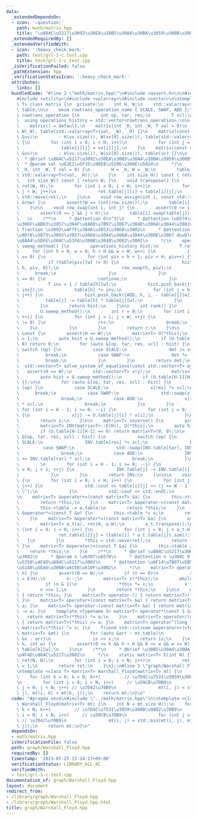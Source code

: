 ```yaml
---
data:
  _extendedDependsOn:
  - icon: ':question:'
    path: math/matrix.hpp
    title: "\u884C\u5217\u3092\u30EA\u30B5\u30A4\u30BA\u3059\u308B\u3002"
  _extendedRequiredBy: []
  _extendedVerifiedWith:
  - icon: ':heavy_check_mark:'
    path: test/grl-1-c.test.cpp
    title: test/grl-1-c.test.cpp
  _isVerificationFailed: false
  _pathExtension: hpp
  _verificationStatusIcon: ':heavy_check_mark:'
  attributes:
    links: []
  bundledCode: "#line 2 \"math/matrix.hpp\"\n#include <assert.h>\n\n#include <iostream>\n\
    #include <utility>\n#include <valarray>\n#include <vector>\n\ntemplate <class\
    \ T> class matrix {\n  private:\n    int H, W;\n    std::valarray<std::valarray<T>>\
    \ table;\n\n    enum rowtrans_operation_name { SCALE, SWAP, ADD };\n    struct\
    \ rowtrans_operation {\n        int op, tar, res;\n        T scl;\n    };\n  \
    \  using operations_history = std::vector<rowtrans_operation>;\n\n  public:\n\
    \    matrix() = default;\n    matrix(int _H, int _W, T val = 0)\n        : H(_H),\
    \ W(_W), table(std::valarray<T>(val, _W), _H) {}\n    matrix(const std::vector<std::vector<T>>\
    \ &vv)\n        : H(vv.size()), W(vv[0].size()), table(std::valarray<T>(W), H)\
    \ {\n        for (int i = 0; i < H; i++)\n            for (int j = 0; j < W; j++)\n\
    \                table[i][j] = vv[i][j];\n    }\n    matrix(const std::valarray<std::valarray<T>>\
    \ &vv)\n        : H(vv.size()), W(vv[0].size()), table(vv) {}\n\n    /**\n   \
    \  * @brief \u884C\u5217\u3092\u30EA\u30B5\u30A4\u30BA\u3059\u308B\u3002\n   \
    \  * @param val \u62E1\u5F35\u90E8\u5206\u306E\u5024\n     */\n    void resize(int\
    \ _H, int _W, T val = 0) {\n        H = _H, W = _W;\n        table.resize(_H,\
    \ std::valarray<T>(val, _H));\n    }\n    int size_H() const { return H; }\n \
    \   int size_W() const { return W; }\n    void transpose() {\n        matrix<T>\
    \ ret(W, H);\n        for (int i = 0; i < H; i++)\n            for (int j = 0;\
    \ j < W; j++)\n                ret.table[j][i] = table[i][j];\n        *this =\
    \ std::move(ret);\n    }\n\n    void row_assign(int i, const std::valarray<T>\
    \ &row) {\n        assert(W == (int)row.size());\n        table[i] = std::move(row);\n\
    \    }\n\n    void row_swap(int i, int j) {\n        assert(0 <= i && i < H);\n\
    \        assert(0 <= j && j < H);\n        table[i].swap(table[j]);\n    }\n \
    \   \n    /**\n     * @attention O(n^3)\n     * @attention \u6574\u6570\u578B\u3067\
    \u306F\u6B63\u3057\u304F\u8A08\u7B97\u3067\u304D\u306A\u3044\u3002double \u3084\
    \ fraction \u3092\u4F7F\u3046\u3053\u3068\u3002\n     * @attention \u67A2\u8EF8\
    \u9078\u3073\u3092\u3057\u3066\u3044\u306A\u3044\u306E\u3067 double \u3067\u306F\
    \u8AA4\u5DEE\u304C\u51FA\u308B\u304B\u3082\u3002\n     */\n    operations_history\
    \ sweep_method() {\n        operations_history hist;\n        T ret = 1;\n   \
    \     for (int h = 0, w = 0; h < H && w < W; w++) {\n            if (table[h][w]\
    \ == 0) {\n                for (int piv = h + 1; piv < H; piv++) {\n         \
    \           if (table[piv][w] != 0) {\n                        hist.push_back({SWAP,\
    \ h, piv, 0});\n                        row_swap(h, piv);\n                  \
    \      break;\n                    }\n                }\n                if (table[h][w]\
    \ == 0) {\n                    continue;\n                }\n            }\n \
    \           T inv = 1 / table[h][w];\n            hist.push_back({SCALE, -1, w,\
    \ inv});\n            table[h] *= inv;\n            for (int j = h + 1; j < H;\
    \ j++) {\n                hist.push_back({ADD, h, j, - table[j][w]});\n      \
    \          table[j] -= table[h] * table[j][w];\n            }\n            h++;\n\
    \        }\n        return hist;\n    }\n\n    int rank() {\n        auto U(*this);\n\
    \        U.sweep_method();\n        int r = 0;\n        for (int i = 0; i < H;\
    \ ++i) {\n            for (int j = i; j < W; ++j) {\n                if (U.table[i][j]\
    \ != 0) {\n                    r++;\n                    break;\n            \
    \    }\n            }\n        }\n        return r;\n    }\n\n    T determinant()\
    \ const {\n        assert(H == W);\n        matrix<T> U(*this);\n        T det\
    \ = 1;\n        auto hist = U.sweep_method();\n        if (U.table[H-1][H-1] ==\
    \ 0) return 0;\n        for (auto &[op, tar, res, scl] : hist) {\n           \
    \ switch (op) {\n            case SCALE:\n                det /= scl;\n      \
    \          break;\n            case SWAP:\n                det *= -1;\n      \
    \          break;\n            }\n        }\n        return det;\n    }\n\n  \
    \  std::vector<T> solve_system_of_equations(const std::vector<T> &y) {\n     \
    \   assert(H == W);\n        std::vector<T> x(y);\n        matrix<T> U(*this);\n\
    \        auto hist = U.sweep_method();\n        if (U.table[H-1][H-1] == 0) return\
    \ {};\n\n        for (auto &[op, tar, res, scl] : hist) {\n            switch\
    \ (op) {\n            case SCALE:\n                x[res] *= scl;\n          \
    \      break;\n            case SWAP:\n                std::swap(x[tar], x[res]);\n\
    \                break;\n            case ADD:\n                x[res] += x[tar]\
    \ * scl;\n                break;\n            }\n        }\n        \n       \
    \ for (int i = H - 1; i >= 0; --i) {\n            for (int j = 0; j < i; ++j)\
    \ {\n                x[j] -= U.table[j][i] * x[i];\n            }\n        }\n\
    \        return x;\n    }\n\n    matrix<T> inverse() {\n        assert(H == W);\n\
    \        matrix<T> INV(matrix<T>::E(H)), U(*this);\n        auto hist = U.sweep_method();\n\
    \        if (U.table[H-1][H-1] == 0) return matrix<T>(0, 0);\n\n        for (auto\
    \ &[op, tar, res, scl] : hist) {\n            switch (op) {\n            case\
    \ SCALE:\n                INV.table[res] *= scl;\n                break;\n   \
    \         case SWAP:\n                std::swap(INV.table[tar], INV.table[res]);\n\
    \                break;\n            case ADD:\n                INV.table[res]\
    \ += INV.table[tar] * scl;\n                break;\n            }\n        }\n\
    \        \n        for (int i = H - 1; i >= 0; --i) {\n            for (int j\
    \ = 0; j < i; ++j) {\n                INV.table[j] -= INV.table[i] * U.table[j][i];\n\
    \            }\n        }\n        return INV;\n    }\n\n\n    void print() const\
    \ {\n        for (int i = 0; i < H; i++) {\n            for (int j = 0; j < W;\
    \ j++) {\n                std::cout << table[i][j] << (j == W - 1 ? \"\" : \"\
    \ \");\n            }\n            std::cout << std::endl;\n        }\n    }\n\
    \n    matrix<T> &operator+=(const matrix<T> &a) {\n        this->table += a.table;\n\
    \        return *this;\n    }\n    matrix<T> &operator-=(const matrix<T> &a) {\n\
    \        this->table -= a.table;\n        return *this;\n    }\n    matrix<T>\
    \ &operator*=(const T &a) {\n        this->table *= a;\n        return *this;\n\
    \    }\n    matrix<T> &operator*=(const matrix<T> &a) {\n        assert(W == a.H);\n\
    \        matrix<T> a_t(a), ret(H, a.W);\n        a_t.transpose();\n        for\
    \ (int i = 0; i < H; i++) {\n            for (int j = 0; j < a_t.H; j++) {\n \
    \               ret.table[i][j] = (table[i] * a_t.table[j]).sum();\n         \
    \   }\n        }\n        *this = std::move(ret);\n        return *this;\n   \
    \ }\n    matrix<T> &operator/=(const T &a) {\n        this->table /= a;\n    \
    \    return *this;\n    }\n    /**\n     * @brief \u884C\u5217\u306E\u51AA\u4E57\
    \u3002\n     * @param n \u6307\u6570\n     * @attention n \u304C 0 \u306A\u3089\
    \u5358\u4F4D\u884C\u5217\u3002\n     * @attention \u6F14\u7B97\u5B50\u306E\u512A\
    \u5148\u5EA6\u306B\u6CE8\u610F\u3002\n     */\n    matrix<T> operator^=(long long\
    \ n) {\n        assert(H == W);\n        if (n == 0)\n            return *this\
    \ = E(H);\n        n--;\n        matrix<T> x(*this);\n        while (n) {\n  \
    \          if (n & 1)\n                *this *= x;\n            x *= x;\n    \
    \        n >>= 1;\n        }\n        return *this;\n    }\n\n    matrix<T> operator+()\
    \ { return *this; }\n    matrix<T> operator-() { return matrix<T>(*this) *= -1;\
    \ }\n    matrix<T> operator+(const matrix<T> &a) { return matrix<T>(*this) +=\
    \ a; }\n    matrix<T> operator-(const matrix<T> &a) { return matrix<T>(*this)\
    \ -= a; }\n    template <typename S> matrix<T> operator*(const S &a) {\n     \
    \   return matrix<T>(*this) *= a;\n    }\n    matrix<T> operator/(const T &a)\
    \ { return matrix<T>(*this) /= a; }\n    matrix<T> operator^(long long n) { return\
    \ matrix<T>(*this) ^= n; }\n    friend std::istream &operator>>(std::istream &is,\
    \ matrix<T> &mt) {\n        for (auto &arr : mt.table)\n            for (auto\
    \ &x : arr)\n                is >> x;\n        return is;\n    }\n    T& operator()(int\
    \ h, int w) {\n        assert(0 <= h && h < H && 0 <= w && w <= W);\n        return\
    \ table[h][w];\n    }\n\n    /**\n     * @brief \u30B5\u30A4\u30BA n \u306E\u5358\
    \u4F4D\u884C\u5217\u3002\n     */\n    static matrix<T> E(int N) {\n        matrix<T>\
    \ ret(N, N);\n        for (int i = 0; i < N; i++)\n            ret.table[i][i]\
    \ = 1;\n        return ret;\n    }\n};\n#line 3 \"graph/Warshall_Floyd.hpp\"\n\
    \ntemplate <class T> matrix<T> Warshall_Floyd(matrix<T> mt) {\n    int N = mt.size_H();\n\
    \    for (int k = 0; k < N; k++)         // \u7D4C\u7531\u3059\u308B\u9802\u70B9\
    \n        for (int i = 0; i < N; i++)     // \u59CB\u70B9\n            for (int\
    \ j = 0; j < N; j++) // \u7D42\u70B9\n                mt(i, j) = std::min(mt(i,\
    \ j), mt(i, k) + mt(k, j));\n    return mt;\n}\n"
  code: "#pragma once\n#include \"../math/matrix.hpp\"\n\ntemplate <class T> matrix<T>\
    \ Warshall_Floyd(matrix<T> mt) {\n    int N = mt.size_H();\n    for (int k = 0;\
    \ k < N; k++)         // \u7D4C\u7531\u3059\u308B\u9802\u70B9\n        for (int\
    \ i = 0; i < N; i++)     // \u59CB\u70B9\n            for (int j = 0; j < N; j++)\
    \ // \u7D42\u70B9\n                mt(i, j) = std::min(mt(i, j), mt(i, k) + mt(k,\
    \ j));\n    return mt;\n}\n"
  dependsOn:
  - math/matrix.hpp
  isVerificationFile: false
  path: graph/Warshall_Floyd.hpp
  requiredBy: []
  timestamp: '2023-07-25 15:24:17+09:00'
  verificationStatus: LIBRARY_ALL_AC
  verifiedWith:
  - test/grl-1-c.test.cpp
documentation_of: graph/Warshall_Floyd.hpp
layout: document
redirect_from:
- /library/graph/Warshall_Floyd.hpp
- /library/graph/Warshall_Floyd.hpp.html
title: graph/Warshall_Floyd.hpp
---
```

